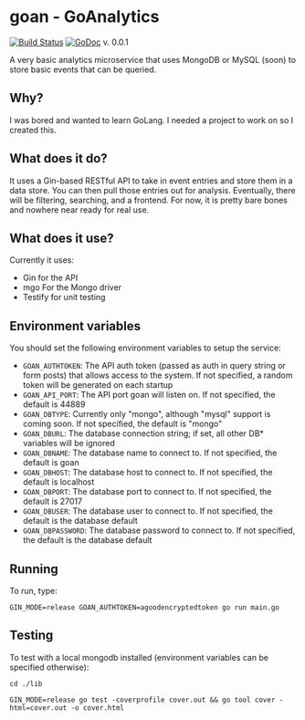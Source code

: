 # goan - GoAnalytics
[![Build Status](https://travis-ci.org/kevineaton/goan.svg?branch=master)](https://travis-ci.org/kevineaton/goan)
[![GoDoc](https://godoc.org/github.com/kevineaton/goan/lib?status.svg)](https://godoc.org/github.com/kevineaton/goan/lib)
v. 0.0.1

A very basic analytics microservice that uses MongoDB or MySQL (soon) to store basic events that can be queried.

## Why?
I was bored and wanted to learn GoLang. I needed a project to work on so I created this.

## What does it do?
It uses a Gin-based RESTful API to take in event entries and store them in a data store. You can then pull
those entries out for analysis. Eventually, there will be filtering, searching, and a frontend. For now, it
is pretty bare bones and nowhere near ready for real use.

## What does it use?
Currently it uses:

- Gin for the API
- mgo For the Mongo driver
- Testify for unit testing

## Environment variables
You should set the following environment variables to setup the service:

- `GOAN_AUTHTOKEN`: The API auth token (passed as auth in query string or form posts) that allows access to the system. If not specified, 
a random token will be generated on each startup
- `GOAN_API_PORT`: The API port goan will listen on. If not specified, the default is 44889
- `GOAN_DBTYPE`: Currently only "mongo", although "mysql" support is coming soon. If not specified, the default is "mongo"
- `GOAN_DBURL`: The database connection string; if set, all other DB* variables will be ignored
- `GOAN_DBNAME`: The database name to connect to. If not specified, the default is goan
- `GOAN_DBHOST`: The database host to connect to. If not specified, the default is localhost
- `GOAN_DBPORT`: The database port to connect to. If not specified, the default is 27017
- `GOAN_DBUSER`: The database user to connect to. If not specified, the default is the database default
- `GOAN_DBPASSWORD`: The database password to connect to. If not specified, the default is the database default

## Running
To run, type:

`GIN_MODE=release GOAN_AUTHTOKEN=agoodencryptedtoken go run main.go`

## Testing
To test with a local mongodb installed (environment variables can be specified otherwise):

`cd ./lib`

`GIN_MODE=release go test -coverprofile cover.out && go tool cover -html=cover.out -o cover.html`
